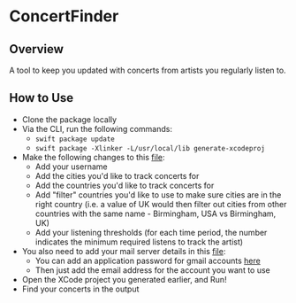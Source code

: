 # ConcertFinder

## Overview

A tool to keep you updated with concerts from artists you regularly listen to.

## How to Use
 * Clone the package locally
 * Via the CLI, run the following commands:
   * `swift package update`
   * `swift package -Xlinker -L/usr/local/lib generate-xcodeproj`
 * Make the following changes to this [file](https://github.com/RyanMKrol/ConcertFinder/blob/master/Sources/ConcertFinderLib/Config.json):
   * Add your username
   * Add the cities you'd like to track concerts for
   * Add the countries you'd like to track concerts for
   * Add "filter" countries you'd like to use to make sure cities are in the right country (i.e. a value of UK would then filter out cities from other countries with the same name -  Birmingham, USA vs Birmingham, UK)
   * Add your listening thresholds (for each time period, the number indicates the minimum required listens to track the artist)
 * You also need to add your mail server details in this [file](https://github.com/RyanMKrol/ConcertFinder/blob/master/Sources/ConcertFinderLib/EmailConfig.json):
   * You can add an application password for gmail accounts [here](https://myaccount.google.com/apppasswords)
   * Then just add the email address for the account you want to use
 * Open the XCode project you generated earlier, and Run!
 * Find your concerts in the output
